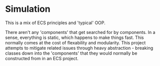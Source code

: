# Simulation

This is a mix of ECS principles and 'typical' OOP.

There aren't any 'components' that get searched for by components. In a sense, everything is static, which happens to make things fast. This normally comes at the cost of flexability and modularity. This project attempts to mitigate related issues through heavy abstraction - breaking classes down into the 'components' that they would normally be constructed from in an ECS project. 
